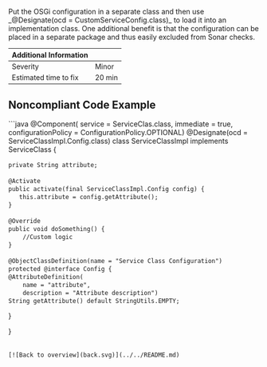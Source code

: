 <p>Put the OSGi configuration in a separate class and then use _@Designate(ocd = CustomServiceConfig.class)_ to load it into an implementation class.
    One additional benefit is that the configuration can be placed in a separate package and thus easily excluded from Sonar checks.</p>

| Additional Information |        |
|------------------------|--------|
| Severity               | Minor  | 
| Estimated time to fix  | 20 min |

<h2>Noncompliant Code Example</h2>
```java
@Component(
    service = ServiceClas.class,
    immediate = true,
    configurationPolicy = ConfigurationPolicy.OPTIONAL)
@Designate(ocd = ServiceClassImpl.Config.class)
class ServiceClassImpl implements ServiceClass {
    
    private String attribute;
    
    @Activate
    public activate(final ServiceClassImpl.Config config) {
       this.attribute = config.getAttribute();
    }
    
    @Override
    public void doSomething() {
        //Custom logic
    }
    
    @ObjectClassDefinition(name = "Service Class Configuration")
    protected @interface Config {
    @AttributeDefinition(
        name = "attribute",
        description = "Attribute description")
    String getAttribute() default StringUtils.EMPTY;
  }

}
```

[![Back to overview](back.svg)](../../README.md)